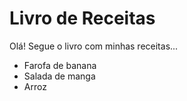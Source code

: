 # Livro de Receitas

Olá! Segue o livro com minhas receitas...
- Farofa de banana
- Salada de manga
- Arroz